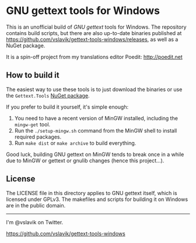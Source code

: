 
GNU gettext tools for Windows
=============================

This is an unofficial build of *GNU gettext* tools for Windows. The repository
contains build scripts, but there are also up-to-date binaries published at
https://github.com/vslavik/gettext-tools-windows/releases, as well as a NuGet
package.

It is a spin-off project from my translations editor Poedit: http://poedit.net


How to build it
---------------

The easiest way to use these tools is to just download the binaries or use the
`Gettext.Tools` [NuGet package](https://www.nuget.org/packages/Gettext.Tools/).

If you prefer to build it yourself, it's simple enough:

1. You need to have a recent version of MinGW installed, including the
   `mingw-get` tool.
2. Run the `./setup-mingw.sh` command from the MinGW shell to install required
   packages.
3. Run `make dist` or `make archive` to build everything.

Good luck, building GNU gettext on MinGW tends to break once in a while due to
MinGW or gettext or gnulib changes (hence this project...).


License
-------

The LICENSE file in this directory applies to GNU gettext itself, which is
licensed under GPLv3. The makefiles and scripts for building it on Windows are
in the public domain.


---

I'm @vslavik on Twitter.

https://github.com/vslavik/gettext-tools-windows
